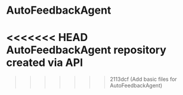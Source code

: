 # AutoFeedbackAgent
<<<<<<< HEAD
AutoFeedbackAgent repository created via API
=======
>>>>>>> 2113dcf (Add basic files for AutoFeedbackAgent)

